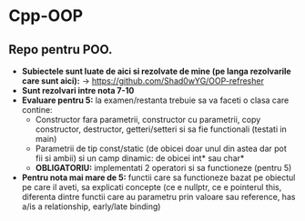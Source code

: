 # Cpp-OOP

## Repo pentru POO.
* **Subiectele sunt luate de aici si rezolvate de mine (pe langa rezolvarile care sunt aici):** -> https://github.com/Shad0wYG/OOP-refresher
* **Sunt rezolvari intre nota 7-10**
* **Evaluare pentru 5:** la examen/restanta trebuie sa va faceti o clasa care contine:
  * Constructor fara parametrii, constructor cu parametrii, copy constructor, destructor, getteri/setteri si sa fie functionali (testati in main)
  * Parametrii de tip const/static (de obicei doar unul din astea dar pot fii si ambii) si un camp dinamic: de obicei int* sau char*
  * **OBLIGATORIU:** implementati 2 operatori si sa functioneze (pentru 5)
* **Pentru nota mai mare de 5:** functii care sa functioneze bazat pe obiectul pe care il aveti, sa explicati concepte (ce e nullptr, ce e pointerul this, diferenta dintre functii care au parametru prin valoare sau reference, has a/is a relationship, early/late binding)
